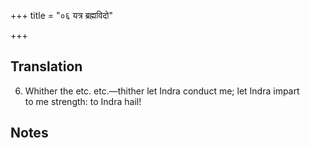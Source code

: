 +++
title = "०६ यत्र ब्रह्मविदो"

+++
## Translation
6. Whither the etc. etc.—thither let Indra conduct me; let Indra impart  
to me strength: to Indra hail!

## Notes

